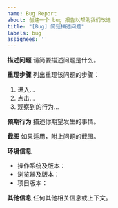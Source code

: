 ```yaml
---
name: Bug Report
about: 创建一个 bug 报告以帮助我们改进
title: "[Bug] 简短描述问题"
labels: bug
assignees: ''
---
```


**描述问题**
请简要描述问题是什么。

**重现步骤**
列出重现该问题的步骤：
1. 进入...
2. 点击...
3. 观察到的行为...

**预期行为**
描述你期望发生的事情。

**截图**
如果适用，附上问题的截图。

**环境信息**
- 操作系统及版本：
- 浏览器及版本：
- 项目版本：

**其他信息**
任何其他相关信息或上下文。

